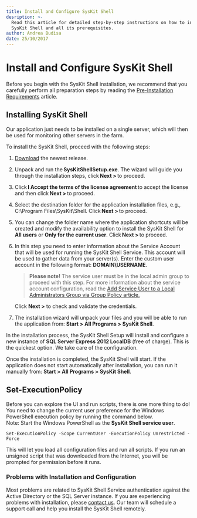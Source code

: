 ```yaml
---
title: Install and Configure SysKit Shell
desription: >-
  Read this article for detailed step-by-step instructions on how to install the
  SysKit Shell and all its prerequisites.
author: Andrea Budisa
date: 25/10/2017
---
```


# Install and Configure SysKit Shell

Before you begin with the SysKit Shell installation, we recommend that you carefully perform all preparation steps by reading the [Pre-Installation Requirements](../requirements/pre-installation-requirements.md) article.

## Installing SysKit Shell

Our application just needs to be installed on a single server, which will then be used for monitoring other servers in the farm.

To install the SysKit Shell, proceed with the following steps:

1. [Download](https://www.syskit.com/products/shell/download) the newest release.
2. Unpack and run the **SysKitShellSetup.exe**. The wizard will guide you through the installation steps, click **Next &gt;** to proceed.
3. Click **I Accept the terms of the license agreement** to accept the license and then click **Next &gt;** to proceed.
4. Select the destination folder for the application installation files, e.g., C:\Program Files\SysKit\Shell. Click **Next &gt;** to proceed.
5. You can change the folder name where the application shortcuts will be created and modify the availability option to install the SysKit Shell for **All users** or **Only for the current user**. Click **Next &gt;** to proceed.
6. In this step you need to enter information about the Service Account that will be used for running the SysKit Shell Service. This account will be used to gather data from your server\(s\). Enter the custom user account in the following format: **DOMAIN\USERNAME**.

   > **Please note!** The service user must be in the local admin group to proceed with this step. For more information about the service account configuration, read the [Add Service User to a Local Administrators Group via Group Policy article.](../how-to/service-accounts/add-service-user-group-policy.md#add-service-user-to-local-administrators-security-group-through-restricted-groups)

   Click **Next &gt;** to check and validate the credentials.

7. The installation wizard will unpack your files and you will be able to run the application from: **Start &gt; All Programs &gt; SysKit Shell**.

In the installation process, the SysKit Shell Setup will install and configure a new instance of **SQL Server Express 2012 LocalDB** \(free of charge\). This is the quickest option. We take care of the configuration.

Once the installation is completed, the SysKit Shell will start. If the application does not start automatically after installation, you can run it manually from: **Start &gt; All Programs &gt; SysKit Shell**.

## Set-ExecutionPolicy

Before you can explore the UI and run scripts, there is one more thing to do! You need to change the current user preference for the Windows PowerShell execution policy by running the command below.  
Note: Start the Windows PowerShell as the **SysKit Shell service user**.

```text
Set-ExecutionPolicy -Scope CurrentUser -ExecutionPolicy Unrestricted -Force
```

This will let you load all configuration files and run all scripts. If you run an unsigned script that was downloaded from the Internet, you will be prompted for permission before it runs.

### Problems with Installation and Configuration

Most problems are related to SysKit Shell Service authentication against the Active Directory or the SQL Server instance. If you are experiencing problems with installation, please [contact us](https://www.syskit.com/company/contact-us). Our team will schedule a support call and help you install the SysKit Shell remotely.

